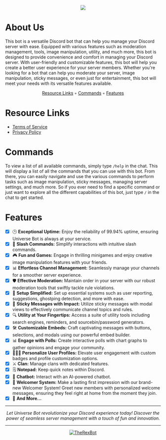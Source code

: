 <div align="center">
      <a href="https://github.com/TheRexBot">
        <img src="https://github.com/TheRexBot/TheRexBot/blob/main/image.png" />
    </a>
</div>


# About Us

This bot is a versatile Discord bot that can help you manage your Discord server with ease. Equipped with various features such as moderation management, tools, image manipulation, utility, and much more, this bot is designed to provide convenience and comfort in managing your Discord server. With user-friendly and customizable features, this bot will help you create a better user experience for your server members. Whether you're looking for a bot that can help you moderate your server, image manipulation, sticky messages, or even just for entertainment, this bot will meet your needs with its versatile features available.
<p align="center">
  <a href="https://github.com/TheRexBot#resource-links">Resource Links</a>
  ◦
  <a href="https://github.com/TheRexBot#commands">Commands</a>
  ◦
  <a href="https://github.com/TheRexBot#features">Features</a>
</p>

# Resource Links
- [Terms of Service](https://github.com/TheRexBot/Terms-of-Service)
- [Privacy Policy](https://github.com/TheRexBot/Privacy-Policy)

# Commands

To view a list of all available commands, simply type `/help` in the chat. This will display a list of all the commands that you can use with this bot. From there, you can easily navigate and use the various commands to perform tasks such as image manipulation, sticky messages, managing server settings, and much more. So if you ever need to find a specific command or just want to explore all the different capabilities of this bot, just type `/` in the chat to get started.

# Features
- [x] 🕒 **Exceptional Uptime:** Enjoy the reliability of 99.94% uptime, ensuring Universe Bot is always at your service.
- [x] 🧩 **Slash Commands:** Simplify interactions with intuitive slash commands.
- [x] 🎮 **Fun and Games:** Engage in thrilling minigames and enjoy creative image manipulation features with your friends.
- [x] 📊 **Effortless Channel Management:** Seamlessly manage your channels for a smoother server experience.
- [x] 🛡️ **Effective Moderation:** Maintain order in your server with our robust moderation tools that swiftly tackle rule violations.
- [x] 🔧 **Setup Simplified:** Set up essential systems such as user reporting, suggestions, ghostping detection, and more with ease.
- [x] 📌 **Sticky Messages with Impact:** Utilize sticky messages with modal views to effectively communicate channel topics and rules.
- [x] 🔍 **Utility at Your Fingertips:** Access a suite of utility tools including search engines, reminders, and sourcebin/password generators.
- [x] 🛠️ **Customizable Embeds:** Craft captivating messages with buttons, selections, and modals using our powerful embed builder.
- [x] 📊 **Engage with Polls:** Create interactive polls with chart graphs to gather opinions and engage your community.
- [x] 🧑‍🤝‍🧑 **Personalize User Profiles:** Elevate user engagement with custom badges and profile customization options.
- [x] ⚔️ **Clan:** Manage clans with dedicated features.
- [x] 🗒️ **Notepad:** Keep quick notes within Discord.
- [x] 🤖 **Chatbot:** Interact with an AI-powered chatbot.
- [x] 👋 **Welcomer System:** Make a lasting first impression with our brand-new Welcomer System! Greet new members with personalized welcome messages, ensuring they feel right at home from the moment they join.
- [x] 🎈 **And More...**

--------
<p align="center">
  <i>Let Universe Bot revolutionize your Discord experience today! Discover the power of seamless server management with a touch of fun and innovation.</i>
</p>

***
<p align="center">
  <a href="https://github.com/TheRexBot">
    <img src="https://komarev.com/ghpvc/?username=TheRexBot&style=for-the-badge&label=PROFILE%20VIEWS&color=6e57ff" alt="TheRexBot" />
  </a>
</p>
